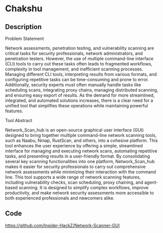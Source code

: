 # Chakshu

## Description
Problem Statement

Network assessments, penetration testing, and vulnerability scanning are critical tasks for security professionals, network administrators, and penetration testers. However, the use of multiple command-line interface (CLI) tools to carry out these tasks often leads to fragmented workflows, complexity in tool management, and inefficient scanning processes. Managing different CLI tools, interpreting results from various formats, and configuring repetitive tasks can be time-consuming and prone to error. Additionally, security experts must often manually handle tasks like scheduling scans, integrating proxy chains, managing distributed scanning, and ensuring easy export of results. As the demand for more streamlined, integrated, and automated solutions increases, there is a clear need for a unified tool that simplifies these operations while maintaining powerful features.

Tool Abstract

Network_Scan_hub  is an open-source graphical user interface (GUI) designed to bring together multiple command-line network scanning tools, such as Naabu, Nmap, RustScan, and others, into a cohesive platform. This tool enhances the user experience by offering a simple, streamlined interface for managing and executing network scans, automating repetitive tasks, and presenting results in a user-friendly format. By consolidating several key scanning functionalities into one platform, Network_Scan_hub makes it easier for security professionals to carry out comprehensive network assessments while minimizing their interaction with the command line. This tool supports a wide range of network scanning features, including vulnerability checks, scan scheduling, proxy chaining, and agent-based scanning. It is designed to simplify complex workflows, improve productivity, and make network security assessments more accessible to both experienced professionals and newcomers alike.

## Code
https://github.com/Insider-HackZ/Network-Scanner-GUI
